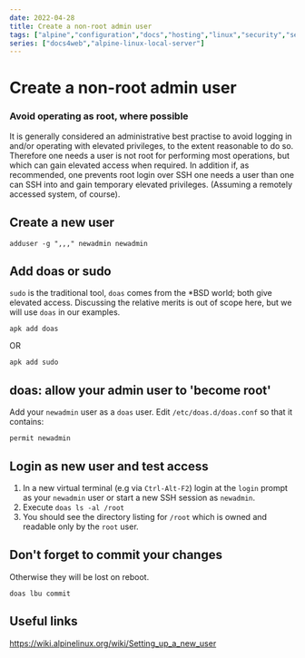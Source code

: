 ```yaml
---
date: 2022-04-28
title: Create a non-root admin user
tags: ["alpine","configuration","docs","hosting","linux","security","self-host","sysadmin-devops"]
series: ["docs4web","alpine-linux-local-server"]
---
```


# Create a non-root admin user

### Avoid operating as root, where possible

It is generally considered an administrative best practise to avoid logging in and/or operating with elevated privileges, to the extent reasonable to do so. Therefore one needs a user is not root for performing most operations, but which can gain elevated access when required. In addition if, as recommended, one prevents root login over SSH one needs a user than one can SSH into and gain temporary elevated privileges. (Assuming a remotely accessed system, of course).

Create a new user
-----------------

    adduser -g ",,," newadmin newadmin

Add doas or sudo
----------------

``sudo`` is the traditional tool, `doas` comes from the *BSD world; both give elevated access. Discussing the relative merits is out of scope here, but we will use `doas` in our examples.

    apk add doas

OR

    apk add sudo

doas: allow your admin user to 'become root'
------------------------------------------------------

Add your `newadmin` user as a `doas` user. Edit `/etc/doas.d/doas.conf` so that it contains:

```shell
permit newadmin
```

Login as new user and test access
-----------------------------------------

1. In a new virtual terminal (e.g via `Ctrl-Alt-F2`) login at the `login` prompt as your `newadmin` user or start a new SSH session as `newadmin`.
2. Execute `doas ls -al /root`
3. You should see the directory listing for `/root` which is owned and readable only by the `root` user.

## Don't forget to commit your changes

Otherwise they will be lost on reboot.

```shell
doas lbu commit
```

## Useful links

<https://wiki.alpinelinux.org/wiki/Setting_up_a_new_user>
